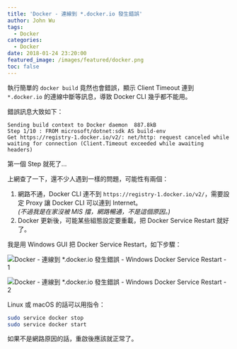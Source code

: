```yaml
---
title: 'Docker - 連線到 *.docker.io 發生錯誤'
author: John Wu
tags:
  - Docker
categories:
  - Docker
date: 2018-01-24 23:20:00
featured_image: /images/featured/docker.png
toc: false
---
```


執行簡單的 `docker build` 竟然也會錯誤，顯示 Client Timeout 連到 `*.docker.io` 的連線中斷等訊息，導致 Docker CLI 幾乎都不能用。  

<!-- more -->

錯誤訊息大致如下：
```
Sending build context to Docker daemon  887.8kB
Step 1/10 : FROM microsoft/dotnet:sdk AS build-env
Get https://registry-1.docker.io/v2/: net/http: request canceled while waiting for connection (Client.Timeout exceeded while awaiting headers)
```
第一個 Step 就死了...

上網查了一下，還不少人遇到一樣的問題，可能性有兩個：  
1. 網路不通，Docker CLI 連不到 `https://registry-1.docker.io/v2/`，需要設定 Proxy 讓 Docker CLI 可以連到 Internet。  
  *(不過我是在家沒被 MIS 擋，網路暢通，不是這個原因。)*  
2. Docker 更新後，可能某些組態設定要重載，把 Docker Service Restart 就好了。  

我是用 Windows GUI 把 Docker Service Restart，如下步驟：  

![Docker - 連線到 *.docker.io 發生錯誤 - Windows Docker Service Restart - 1](/images/b/04.png)  

![Docker - 連線到 *.docker.io 發生錯誤 - Windows Docker Service Restart - 2](/images/b/05.png)  

Linux 或 macOS 的話可以用指令：  
```sh
sudo service docker stop
sudo service docker start
```

如果不是網路原因的話，重啟後應該就正常了。  